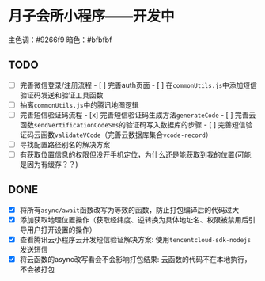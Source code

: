 # 月子会所小程序——开发中

主色调：#9266f9
暗色：#bfbfbf

## TODO

- [ ] 完善微信登录/注册流程
      - [ ] 完善auth页面
      - [ ] 在`commonUtils.js`中添加短信验证码发送和验证工具函数
- [ ] 抽离`commonUtils.js`中的腾讯地图逻辑
- [ ] 完善短信验证码流程
      - [x] 完善短信验证码生成方法`generateCode`
      - [ ] 完善云函数`sendVertificationCodeSms`的验证码写入数据库的步骤
      - [ ] 完善短信验证码云函数`validateVCode`（完善云数据库集合`vcode-record`）
- [ ] 寻找配置路径别名的解决方案
- [ ] 有获取位置信息的权限但没开手机定位，为什么还是能获取到我的位置(可能是因为有缓存？？)

## DONE

- [x] 将所有`async/await`函数改写为等效的函数，防止打包编译后的代码过大
- [x] 添加获取地理位置操作（获取经纬度、逆转换为具体地址名、权限被禁用后引导用户打开设置的操作）
- [x] 查看腾讯云小程序云开发短信验证解决方案: 使用`tencentcloud-sdk-nodejs`发送短信
- [x] 将云函数的async改写看会不会影响打包结果: 云函数的代码不在本地执行，不会被打包
